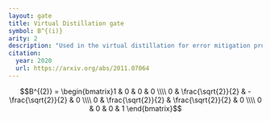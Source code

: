 ```yaml
---
layout: gate
title: Virtual Distillation gate
symbol: B^{(i)}
arity: 2
description: "Used in the virtual distillation for error mitigation protocol: https://arxiv.org/abs/2011.07064."
citation:
  year: 2020
  url: https://arxiv.org/abs/2011.07064
---
```


$$B^{(2)} = \begin{bmatrix}1 & 0 & 0 & 0 \\\\ 0 & \frac{\sqrt{2}}{2} & -\frac{\sqrt{2}}{2} & 0 \\\\ 0 & \frac{\sqrt{2}}{2} & \frac{\sqrt{2}}{2} & 0 \\\\ 0 & 0 & 0 & 1 \end{bmatrix}$$
